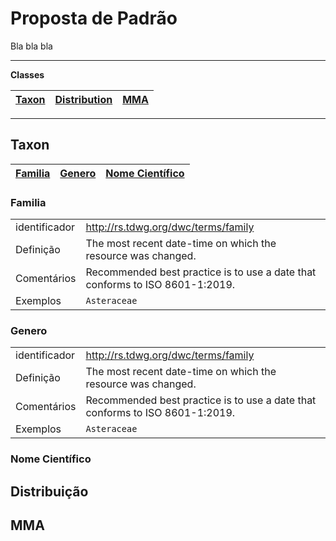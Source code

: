 # Proposta de Padrão

Bla bla bla

---

__Classes__

| [Taxon](https://github.com/edalcin/MMA-Ameacadas/blob/main/propostaPadrao.md#taxon) | [Distribution](https://github.com/edalcin/MMA-Ameacadas/blob/main/propostaPadrao.md#distribuição) | [MMA](https://github.com/edalcin/MMA-Ameacadas/blob/main/propostaPadrao.md#mma) |
|---|---|---|

---

## Taxon

| [Familia](https://github.com/edalcin/MMA-Ameacadas/blob/main/propostaPadrao.md#familia) | [Genero](https://github.com/edalcin/MMA-Ameacadas/blob/main/propostaPadrao.md#genero) | [Nome Científico](https://github.com/edalcin/MMA-Ameacadas/blob/main/propostaPadrao.md#nome-cient%C3%ADfico) |
|---|---|---|


### Familia

<table class="table table-sm table-bordered">
    <tbody>
        <tr><td class="theme-label">identificador</td><td><a href="http://rs.tdwg.org/dwc/terms/family" target="_blank">http://rs.tdwg.org/dwc/terms/family</a></td></tr>
        <tr><td class="theme-label">Definição</td><td>The most recent date-time on which the resource was changed.</td></tr>
        <tr><td class="theme-label">Comentários</td><td>Recommended best practice is to use a date that conforms to ISO 8601-1:2019.</td></tr>
        <tr><td class="theme-label">Exemplos</td><td><code>Asteraceae</td></tr>
    </tbody>
</table>

### Genero

<table class="table table-sm table-bordered">
    <tbody>
        <tr><td class="theme-label">identificador</td><td><a href="http://rs.tdwg.org/dwc/terms/family" target="_blank">http://rs.tdwg.org/dwc/terms/family</a></td></tr>
        <tr><td class="theme-label">Definição</td><td>The most recent date-time on which the resource was changed.</td></tr>
        <tr><td class="theme-label">Comentários</td><td>Recommended best practice is to use a date that conforms to ISO 8601-1:2019.</td></tr>
        <tr><td class="theme-label">Exemplos</td><td><code>Asteraceae</td></tr>
    </tbody>
</table>


### Nome Científico


## Distribuição

## MMA

## 



